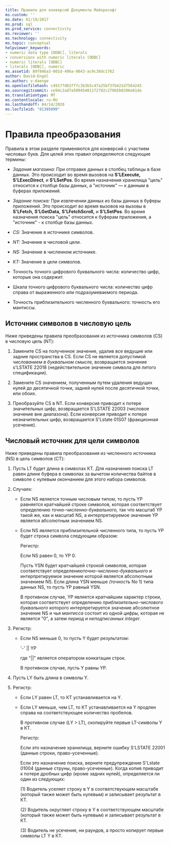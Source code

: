 ```yaml
---
title: Правила для конверсий Документы Майкрософт
ms.custom: ''
ms.date: 01/19/2017
ms.prod: sql
ms.prod_service: connectivity
ms.reviewer: ''
ms.technology: connectivity
ms.topic: conceptual
helpviewer_keywords:
- numeric data type [ODBC], literals
- conversions with numeric literals [ODBC]
- numeric literals [ODBC]
- literals [ODBC], numeric
ms.assetid: 89f846a3-001d-496a-9843-ac9c38dc1762
author: David-Engel
ms.author: v-daenge
ms.openlocfilehash: c49177d62fffc3b3b5c47a25bf3fb421d7564245
ms.sourcegitcommit: ce94c2ad7a50945481172782c270b5b0206e61de
ms.translationtype: MT
ms.contentlocale: ru-RU
ms.lasthandoff: 04/14/2020
ms.locfileid: "81305090"
---
```

# <a name="rules-for-conversions"></a>Правила преобразования
Правила в этом разделе применяются для конверсий с участием числовых букв. Для целей этих правил определяются следующие термины:  
  
-   *Задания магазина:* При отправке данных в столбец таблицы в базе данных. Это происходит во время вызовов на **S'LExecute,** **S'LExecDirect**, и **S'LSetPos**. Во время назначения хранилища "цель" относится к столбце базы данных, а "источник" — к данным в буферах приложений.  
  
-   *Задание поиска:* При извлечении данных из базы данных в буферы приложений. Это происходит во время вызовов на вызовы в **S'LFetch,** **S'LGetData,** **S'LFetchScroll,** и **S'LSetPos**. Во время назначения поиска "цель" относится к буферам приложения, а "источник" - к столбце базы данных.  
  
-   *CS:* Значение в источнике символов.  
  
-   *NT:* Значение в числовой цели.  
  
-   *NS:* Значение в численном источнике.  
  
-   *КТ:* Значение в цели символов.  
  
-   Точность точного цифрового буквального числа: количество цифр, которые она содержит.  
  
-   Шкала точного цифрового буквального числа: количество цифр справа от выраженного или подразумеваемого периода.  
  
-   Точность приблизительного численного буквального: точность его мантиссы.  
  
## <a name="character-source-to-numeric-target"></a>Источник символов в числовую цель  
 Ниже приведены правила преобразования из источника символов (CS) в числовую цель (NT):  
  
1.  Замените CS на полученное значение, удалив все ведущие или задние пространства в CS. Если CS не является допустимой *числованием в буквальном смысле,* возвращается значение s'LSTATE 22018 (недействительное значение символа для литого спецификации).  
  
2.  Замените CS значением, полученным путем удаления ведущих нулей до десятичной точки, задней нулей после десятичной точки, или обоих.  
  
3.  Преобразуйте CS в NT. Если конверсия приводит к потере значительных цифр, возвращается S'LSTATE 22003 (числовое значение вне диапазона). Если конверсия приводит к потере незначительных цифр, возвращается S'Lstate 01S07 (фракционная усечение).  
  
## <a name="numeric-source-to-character-target"></a>Числовый источник для цели символов  
 Ниже приведены правила преобразования из численного источника (NS) в цель символов (CT):  
  
1.  Пусть LT будет длина в символах КТ. Для назначения поиска LT равен длине буфера в символах за вычетом количества байтов в символе с нулевым окончанием для этого набора символов.  
  
2.  Случаях:  
  
    -   Если NS является точным числовым типом, то пусть YP равняется кратчайшей строке символов, которая соответствует определению *точно-численно-буквального,* так что масштаб YP такой же, как и масштаб NS, а интерпретируемое значение YP является абсолютным значением NS.  
  
    -   Если NS является приблизительной численного типа, то пусть YP будет строка символа следующим образом:  
  
         Регистр:  
  
         Если NS равен 0, то YP 0.  
  
         Пусть YSN будет кратчайшей строкой символов, которая соответствует определению*точно-численно-буквального* и интерпретируемое значение которой является абсолютным значением NS. Если длина YSN меньше *(точность* No 1) типа данных NS, то пусть YP равный YSN.  
  
         В противном случае, YP является кратчайшим характер строки, которая соответствует определению *приблизительно-числового буквального* которого интерпретируется значение абсолютное значение NS и чья *мантисса* состоит из одной *цифры,* которая не является "0", а затем *период* и *неподписанных integer*.  
  
3.  Регистр:  
  
    -   Если NS меньше 0, то пусть Y будет результатом:  
  
         '-' &#124;&#124; YP  
  
         где "&#124;&#124;" является оператором конкатации строк.  
  
         В противном случае, пусть Y равны YP.  
  
4.  Пусть LY быть длина в символы Y.  
  
5.  Регистр:  
  
    -   Если LY равен LT, то КТ устанавливается на Y.  
  
    -   Если LY меньше, чем LT, то КТ устанавливается на Y продлен справа на соответствующее количество пробелов.  
  
         В противном случае (LY > LT), скопируйте первые LT-символы Y в КТ.  
  
         Регистр:  
  
         Если это назначение хранилища, верните ошибку S'LSTATE 22001 (данные строки, право-усеченные).  
  
         Если это назначение поиска, верните предупреждение S'Lstate 01004 (данные струны, право-усеченные). Когда копия приводит к потере дробных цифр (кроме задних нулей), определяется ли один из следующих:  
  
         (1) Водитель уселяет строку в Y в соответствующем масштабе (который также может быть нулевым) и записывает результат в КТ.  
  
         (2) Водитель округляет строку в Y в соответствующем масштабе (который также может быть нулевым) и записывает результат в КТ.  
  
         (3) Водитель не усечения, ни раундов, а просто копирует первые символы LT Y в КТ.
